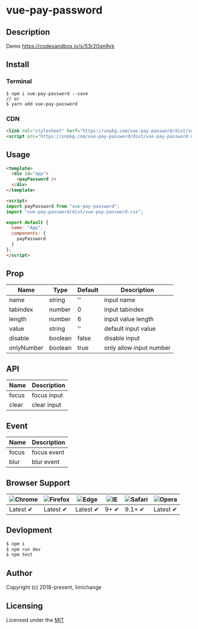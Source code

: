 # vue-pay-password

## Description

Demo
https://codesandbox.io/s/53r20qn9yk

## Install

### Terminal
```shell
$ npm i vue-pay-password --save
// or
$ yarn add vue-pay-password
```

### CDN

```html
<link rel="stylesheet" herf="https://unpkg.com/vue-pay-password/dist/vue-pay-password.css">
<script src="https://unpkg.com/vue-pay-password/dist/vue-pay-password.umd.min.js" />
```

## Usage
```html
<template>
  <div id="app">
    <payPassword />
  </div>
</template>

<script>
import payPassword from "vue-pay-password";
import "vue-pay-password/dist/vue-pay-password.css";

export default {
  name: "App",
  components: {
    payPassword
  }
};
</script>
```

## Prop

| Name         | Type      | Default      | Description              |
|--------------|-----------|--------------|--------------------------|
| name         | string    | ''           | input name               |
| tabindex     | number    | 0            | input tabindex           |
| length       | number    | 6            | input value length       |
| value        | string    | ''           | default input value      |
| disable      | boolean   | false        | disable input            |
| onlyNumber   | boolean   | true         | only allow input number  |

## API

| Name         | Description              |
|--------------|--------------------------|
| focus        | focus input              |
| clear        | clear input              |

## Event

| Name         | Description              |
|--------------|--------------------------|
| focus        | focus event              |
| blur         | blur event               |

## Browser Support

![Chrome](https://raw.github.com/alrra/browser-logos/master/src/chrome/chrome_48x48.png) | ![Firefox](https://raw.github.com/alrra/browser-logos/master/src/firefox/firefox_48x48.png) | ![Edge](https://raw.github.com/alrra/browser-logos/master/src/edge/edge_48x48.png) | ![IE](https://raw.github.com/alrra/browser-logos/master/src/archive/internet-explorer_9-11/internet-explorer_9-11_48x48.png) | ![Safari](https://raw.github.com/alrra/browser-logos/master/src/safari/safari_48x48.png) | ![Opera](https://raw.github.com/alrra/browser-logos/master/src/opera/opera_48x48.png)
--- | --- | --- | --- | --- | --- |
Latest ✔ | Latest ✔ | Latest ✔ | 9+ ✔ | 9.1+ ✔ | Latest ✔ |

## Devlopment

```sh
$ npm i
$ npm run dev
$ npm test
```

## Author

Copyright (c) 2018-present, limichange

## Licensing

Licensed under the [MIT](https://opensource.org/licenses/MIT)
